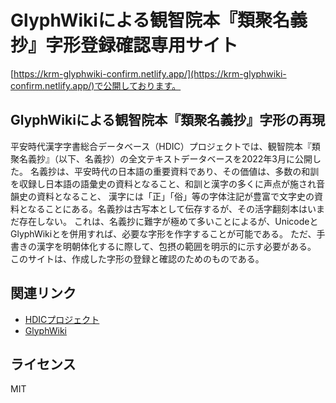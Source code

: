 # GlyphWikiによる観智院本『類聚名義抄』字形登録確認専用サイト

[https://krm-glyphwiki-confirm.netlify.app/](https://krm-glyphwiki-confirm.netlify.app/)で公開しております。

## GlyphWikiによる観智院本『類聚名義抄』字形の再現

平安時代漢字字書総合データベース（HDIC）プロジェクトでは、観智院本『類聚名義抄』（以下、名義抄）の全文テキストデータベースを2022年3月に公開した。
名義抄は、平安時代の日本語の重要資料であり、その価値は、多数の和訓を収録し日本語の語彙史の資料となること、和訓と漢字の多くに声点が施され音韻史の資料となること、
漢字には「正」「俗」等の字体注記が豊富で文字史の資料となることにある。名義抄は古写本として伝存するが、その活字翻刻本はいまだ存在しない。
これは、名義抄に難字が極めて多いことによるが、UnicodeとGlyphWikiとを併用すれば、必要な字形を作字することが可能である。
ただ、手書きの漢字を明朝体化するに際して、包摂の範囲を明示的に示す必要がある。
このサイトは、作成した字形の登録と確認のためのものである。

## 関連リンク

- [HDICプロジェクト](https://hdic.jp/)
- [GlyphWiki](https://glyphwiki.org/)

## ライセンス

MIT

